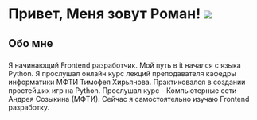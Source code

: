 # Привет, Меня зовут Роман! ![](https://user-images.githubusercontent.com/18350557/176309783-0785949b-9127-417c-8b55-ab5a4333674e.gif)

## Обо мне

###

<p align="left">Я начинающий Frontend разработчик. Мой путь в it начался с языка Python. Я прослушал онлайн курс лекций преподавателя кафедры информатики МФТИ Тимофея Хирьянова. Практиковался в создании простейших игр на Python. Прослушал курс - Компьютерные сети Андрея Созыкина (МФТИ). Сейчас я самостоятельно изучаю Frontend разработку.<p>


